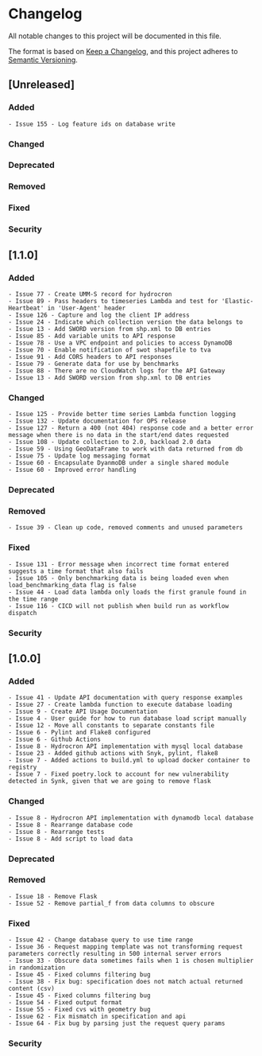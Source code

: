 # Changelog
All notable changes to this project will be documented in this file.

The format is based on [Keep a Changelog](https://keepachangelog.com/en/1.0.0/),
and this project adheres to [Semantic Versioning](https://semver.org/spec/v2.0.0.html).

## [Unreleased]
### Added
    - Issue 155 - Log feature ids on database write
### Changed
### Deprecated 
### Removed
### Fixed
### Security

## [1.1.0]
### Added
    - Issue 77 - Create UMM-S record for hydrocron
    - Issue 89 - Pass headers to timeseries Lambda and test for 'Elastic-Heartbeat' in 'User-Agent' header
    - Issue 126 - Capture and log the client IP address
    - Issue 24 - Indicate which collection version the data belongs to
    - Issue 13 - Add SWORD version from shp.xml to DB entries
    - Issue 85 - Add variable units to API response
    - Issue 78 - Use a VPC endpoint and policies to access DynamoDB
    - Issue 70 - Enable notification of swot shapefile to tva
    - Issue 91 - Add CORS headers to API responses
    - Issue 79 - Generate data for use by benchmarks
    - Issue 88 - There are no CloudWatch logs for the API Gateway
    - Issue 13 - Add SWORD version from shp.xml to DB entries
### Changed
    - Issue 125 - Provide better time series Lambda function logging
    - Issue 132 - Update documentation for OPS release
    - Issue 127 - Return a 400 (not 404) response code and a better error message when there is no data in the start/end dates requested
    - Issue 108 - Update collection to 2.0, backload 2.0 data
    - Issue 59 - Using GeoDataFrame to work with data returned from db
    - Issue 75 - Update log messaging format
    - Issue 60 - Encapsulate DyanmoDB under a single shared module
    - Issue 60 - Improved error handling
### Deprecated 
### Removed
    - Issue 39 - Clean up code, removed comments and unused parameters
### Fixed
    - Issue 131 - Error message when incorrect time format entered suggests a time format that also fails
    - Issue 105 - Only benchmarking data is being loaded even when load_benchmarking_data flag is false
    - Issue 44 - Load data lambda only loads the first granule found in the time range
    - Issue 116 - CICD will not publish when build run as workflow dispatch
### Security

## [1.0.0]

### Added
    - Issue 41 - Update API documentation with query response examples
    - Issue 27 - Create lambda function to execute database loading
    - Issue 9 - Create API Usage Documentation
    - Issue 4 - User guide for how to run database load script manually
    - Issue 12 - Move all constants to separate constants file
    - Issue 6 - Pylint and Flake8 configured
    - Issue 6 - Github Actions
    - Issue 8 - Hydrocron API implementation with mysql local database
    - Issue 23 - Added github actions with Snyk, pylint, flake8
    - Issue 7 - Added actions to build.yml to upload docker container to registry
    - Issue 7 - Fixed poetry.lock to account for new vulnerability detected in Synk, given that we are going to remove flask
### Changed
    - Issue 8 - Hydrocron API implementation with dynamodb local database
    - Issue 8 - Rearrange database code
    - Issue 8 - Rearrange tests
    - Issue 8 - Add script to load data
### Deprecated 
### Removed
    - Issue 18 - Remove Flask
    - Issue 52 - Remove partial_f from data columns to obscure
### Fixed
    - Issue 42 - Change database query to use time range
    - Issue 36 - Request mapping template was not transforming request parameters correctly resulting in 500 internal server errors
    - Issue 33 - Obscure data sometimes fails when 1 is chosen multiplier in randomization
    - Issue 45 - Fixed columns filtering bug
    - Issue 38 - Fix bug: specification does not match actual returned content (csv)
    - Issue 45 - Fixed columns filtering bug
    - Issue 54 - Fixed output format
    - Issue 55 - Fixed cvs with geometry bug
    - Issue 62 - Fix mismatch in specification and api 
    - Issue 64 - Fix bug by parsing just the request query params
### Security
